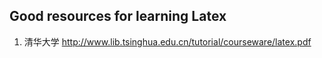 ## Good resources for learning Latex
1. 清华大学
http://www.lib.tsinghua.edu.cn/tutorial/courseware/latex.pdf
